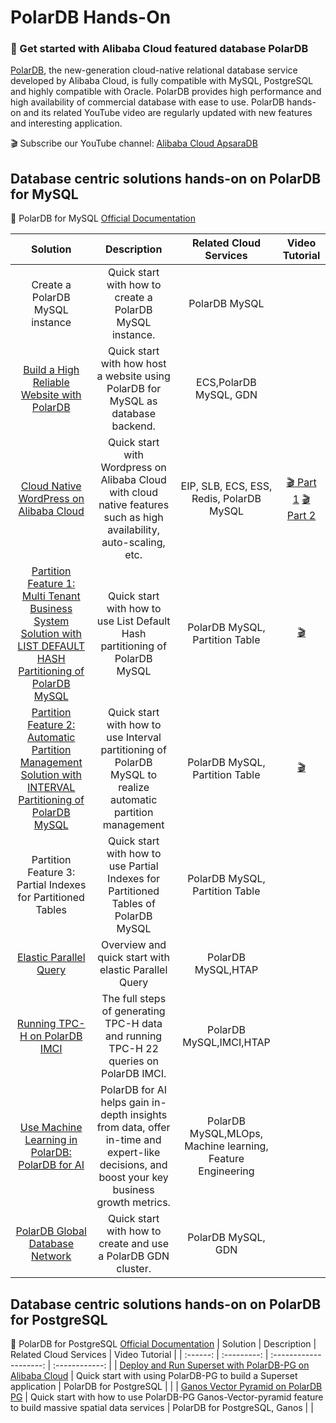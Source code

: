 # PolarDB Hands-On

### 🚀 Get started with Alibaba Cloud featured database PolarDB
[PolarDB](https://www.alibabacloud.com/product/polardb), the new-generation cloud-native relational database service developed by Alibaba Cloud, is fully compatible with MySQL, PostgreSQL and highly compatible with Oracle. PolarDB provides high performance and high availability of commercial database with ease to use. PolarDB hands-on and its related YouTube video are regularly updated with new features and interesting application.

🎬 Subscribe our YouTube channel: [Alibaba Cloud ApsaraDB](https://www.youtube.com/@AlibabaDatabase)

## Database centric solutions hands-on on PolarDB for MySQL

📖 PolarDB for MySQL [Official Documentation](https://www.alibabacloud.com/help/en/polardb-for-mysql/latest/what-is-polardb)

| Solution | Description | Related Cloud Services | Video Tutorial |
| :------: | :---------: | :--------------------: | :------------: | 
| Create a PolarDB MySQL instance | Quick start with how to create a PolarDB MySQL instance. | PolarDB MySQL | 
| [Build a High Reliable Website with PolarDB](https://github.com/ApsaraDB/PolarDB-Hands-On/blob/main/PolarDB-M/Website/website.md)| Quick start with how host a website using PolarDB for MySQL as database backend. | ECS,PolarDB MySQL, GDN | | 
| [Cloud Native WordPress on Alibaba Cloud](https://github.com/alibabacloud-howto/solution-cloud-native-web-hosting) |Quick start with Wordpress on Alibaba Cloud with cloud native features such as high availability, auto-scaling, etc. | EIP, SLB, ECS, ESS, Redis, PolarDB MySQL | [:clapper: Part 1](https://www.youtube.com/watch?v=TnWaGHBxPuw)  [:clapper: Part 2](https://www.youtube.com/watch?v=POQ_nxjnIYM) | 
| [Partition Feature 1: Multi Tenant Business System Solution with LIST DEFAULT HASH Partitioning of PolarDB MySQL](https://github.com/ApsaraDB/PolarDB-Hands-On/blob/main/PolarDB-M/Partition/Polardb-m-partition-list_default_hash.md) |  Quick start with how to use List Default Hash partitioning of PolarDB MySQL| PolarDB MySQL, Partition Table |[🎬](https://www.youtube.com/watch?v=ITsQqDWesac)|  
| [Partition Feature 2:  Automatic Partition Management Solution with INTERVAL Partitioning of PolarDB MySQL](https://github.com/ApsaraDB/PolarDB-Hands-On/blob/main/PolarDB-M/Partition/Polardb-m-partition-automatic_partition_management_solution.md)  |Quick start with how to use Interval partitioning of PolarDB MySQL to realize automatic partition management| PolarDB MySQL, Partition Table |[🎬](https://www.youtube.com/watch?v=dzbu8dgGSAs)|  
| Partition Feature 3:  Partial Indexes for Partitioned Tables | Quick start with how to use Partial Indexes for Partitioned Tables of PolarDB MySQL| PolarDB MySQL, Partition Table | |  
| [Elastic Parallel Query](https://github.com/ApsaraDB/PolarDB-Hands-On/blob/main/PolarDB-M/ePQ/Polardb-m-ePQ-elastic-multi-nodes.md) | Overview and quick start with elastic Parallel Query | PolarDB MySQL,HTAP | | 
| [ Running TPC-H on PolarDB IMCI](https://github.com/ApsaraDB/PolarDB-Hands-On/blob/main/PolarDB-M/IMCI/README.md)| The full steps of generating TPC-H data and running TPC-H 22 queries on PolarDB IMCI. | PolarDB MySQL,IMCI,HTAP | | 
| [Use Machine Learning in PolarDB: PolarDB for AI ](https://github.com/ApsaraDB/PolarDB-Hands-On/blob/main/PolarDB-M/PolarDB-for-AI/PolarDBforAI.md)| PolarDB for AI helps gain in-depth insights from data, offer in-time and expert-like decisions, and boost your key business growth metrics. | PolarDB MySQL,MLOps, Machine learning, Feature Engineering | | 
| [PolarDB Global Database Network](https://github.com/ApsaraDB/PolarDB-Hands-On/blob/main/PolarDB-M/GDN/Polardb-M-GDN.md)| Quick start with how to create and use a PolarDB GDN cluster. | PolarDB MySQL, GDN | | 



## Database centric solutions hands-on on PolarDB for PostgreSQL

📖 PolarDB for PostgreSQL [Official Documentation](https://www.alibabacloud.com/help/en/polardb-for-postgresql)
| Solution | Description | Related Cloud Services | Video Tutorial | 
| :------: | :---------: | :--------------------: | :------------: | 
| [Deploy and Run Superset with PolarDB-PG on Alibaba Cloud](./PolarDB-PG/App/polardb-pg-superset.md) | Quick start with using PolarDB-PG to build a Superset application | PolarDB for PostgreSQL | | 
| [Ganos Vector Pyramid on PolarDB PG](https://github.com/ApsaraDB/PolarDB-Hands-On/blob/main/PolarDB-PG/Ganos/Polardb-PG-Ganos-Vector-Pyramid.md) | Quick start with how to use PolarDB-PG Ganos-Vector-pyramid feature to build massive spatial data services | PolarDB for PostgreSQL, Ganos | | 
